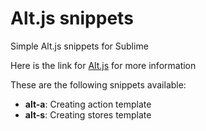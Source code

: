 # Alt.js snippets
Simple Alt.js snippets for Sublime

Here is the link for [Alt.js](http://alt.js.org/) for more information

These are the following snippets available:
* **alt-a**: Creating action template
* **alt-s**: Creating stores template